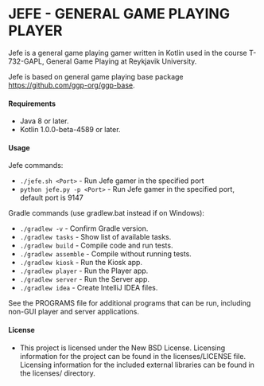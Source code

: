 # JEFE - GENERAL GAME PLAYING PLAYER

Jefe is a general game playing gamer written in Kotlin used in the course T-732-GAPL, General Game Playing at Reykjavik University.

Jefe is based on general game playing base package https://github.com/ggp-org/ggp-base.

#### Requirements

* Java 8 or later.
* Kotlin 1.0.0-beta-4589 or later.

#### Usage

Jefe commands:

* `./jefe.sh <Port>` - Run Jefe gamer in the specified port
* `python jefe.py -p <Port>` - Run Jefe gamer in the specified port, default port is 9147


Gradle commands (use gradlew.bat instead if on Windows):

* `./gradlew -v` - Confirm Gradle version.
* `./gradlew tasks` - Show list of available tasks.
* `./gradlew build` - Compile code and run tests.
* `./gradlew assemble` - Compile without running tests.
* `./gradlew kiosk` - Run the Kiosk app.
* `./gradlew player` - Run the Player app.
* `./gradlew server` - Run the Server app.
* `./gradlew idea` - Create IntelliJ IDEA files.


See the PROGRAMS file for additional programs that can be run, including non-GUI player and server applications.

#### License

* This project is licensed under the New BSD License. Licensing information for
  the project can be found in the licenses/LICENSE file. Licensing information
  for the included external libraries can be found in the licenses/ directory.
